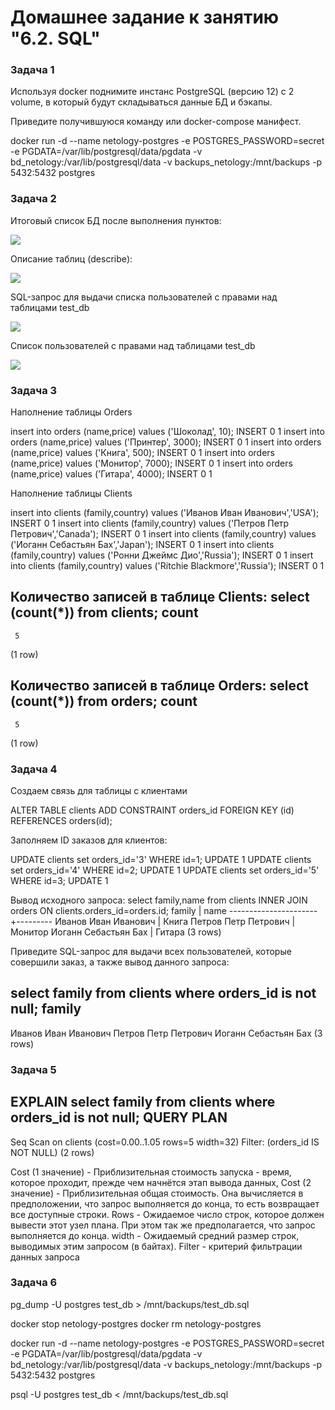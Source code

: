 # Домашнее задание к занятию "6.2. SQL"

### Задача 1

Используя docker поднимите инстанс PostgreSQL (версию 12) c 2 volume, в который будут складываться данные БД и бэкапы.

Приведите получившуюся команду или docker-compose манифест.

docker run -d --name netology-postgres -e POSTGRES_PASSWORD=secret -e PGDATA=/var/lib/postgresql/data/pgdata -v bd_netology:/var/lib/postgresql/data -v backups_netology:/mnt/backups -p 5432:5432 postgres


### Задача 2

Итоговый список БД после выполнения пунктов:

![](https://i.ibb.co/zV0PW8r/dz6-1-2-1.png)

Описание таблиц (describe):

![](https://i.ibb.co/yybtHfF/dz6-1-2-2.png)

SQL-запрос для выдачи списка пользователей с правами над таблицами test_db

![](https://i.ibb.co/3z53xs1/dz6-1-2-3.png)

Список пользователей с правами над таблицами test_db

![](https://i.ibb.co/Jkw5kvy/dz6-1-2-4.png)

### Задача 3

Наполнение таблицы Orders

insert into orders (name,price) values ('Шоколад', 10);
INSERT 0 1
insert into orders (name,price) values ('Принтер', 3000);
INSERT 0 1
insert into orders (name,price) values ('Книга', 500);
INSERT 0 1
insert into orders (name,price) values ('Монитор', 7000);
INSERT 0 1
insert into orders (name,price) values ('Гитара', 4000);
INSERT 0 1

Наполнение таблицы Clients

insert into clients (family,country)  values ('Иванов Иван Иванович','USA');
INSERT 0 1
insert into clients (family,country)  values ('Петров Петр Петрович','Canada');
INSERT 0 1
insert into clients (family,country)  values ('Иоганн Себастьян Бах','Japan');
INSERT 0 1
insert into clients (family,country)  values ('Ронни Джеймс Дио','Russia');
INSERT 0 1
insert into clients (family,country)  values ('Ritchie Blackmore','Russia');
INSERT 0 1

Количество записей в таблице Clients:
select (count(*)) from clients;
 count
-------
     5
(1 row)

Количество записей в таблице Orders:
select (count(*)) from orders;
 count
-------
     5
(1 row)

### Задача 4
Создаем связь для таблицы с клиентами

ALTER TABLE clients ADD CONSTRAINT orders_id FOREIGN KEY (id) REFERENCES orders(id);

Заполняем ID заказов для клиентов:

UPDATE clients set orders_id='3' WHERE id=1;
UPDATE 1
UPDATE clients set orders_id='4' WHERE id=2;
UPDATE 1
UPDATE clients set orders_id='5' WHERE id=3;
UPDATE 1

Вывод исходного запроса:
select family,name from clients INNER JOIN orders ON clients.orders_id=orders.id;
        family        |  name
----------------------+---------
 Иванов Иван Иванович | Книга
 Петров Петр Петрович | Монитор
 Иоганн Себастьян Бах | Гитара
(3 rows)

Приведите SQL-запрос для выдачи всех пользователей, которые совершили заказ, а также вывод данного запроса:

select family from clients where orders_id is not null;
        family
----------------------
 Иванов Иван Иванович
 Петров Петр Петрович
 Иоганн Себастьян Бах
(3 rows)

### Задача 5

 EXPLAIN select family from clients where orders_id is not null;
                       QUERY PLAN
--------------------------------------------------------
 Seq Scan on clients  (cost=0.00..1.05 rows=5 width=32)
   Filter: (orders_id IS NOT NULL)
(2 rows)


Cost (1 значение) - Приблизительная стоимость запуска - время, которое проходит, прежде чем начнётся этап вывода данных, 
Сost (2 значение) - Приблизительная общая стоимость. Она вычисляется в предположении, что запрос выполняется до конца, 
то есть возвращает все доступные строки.
Rows - Ожидаемое число строк, которое должен вывести этот узел плана. При этом так же предполагается, что запрос
выполняется до конца.
width - Ожидаемый средний размер строк, выводимых этим запросом (в байтах).
Filter - критерий фильтрации данных запроса

### Задача 6

pg_dump -U postgres test_db > /mnt/backups/test_db.sql


docker stop netology-postgres
docker rm netology-postgres

docker run -d --name netology-postgres -e POSTGRES_PASSWORD=secret -e PGDATA=/var/lib/postgresql/data/pgdata -v 
bd_netology:/var/lib/postgresql/data -v backups_netology:/mnt/backups -p 5432:5432 postgres


psql -U postgres test_db < /mnt/backups/test_db.sql



